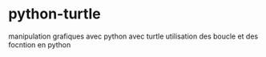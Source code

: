 # python-turtle

manipulation grafiques avec python avec turtle
utilisation des boucle et des focntion en python
